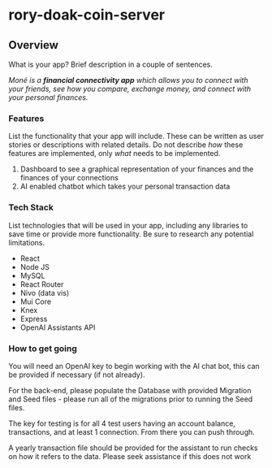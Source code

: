 # rory-doak-coin-server
## Overview

What is your app? Brief description in a couple of sentences.

_Moné is a **financial connectivity app** which allows you to connect with your friends, see how you compare, exchange money, and connect with your personal finances._

### Features

List the functionality that your app will include. These can be written as user stories or descriptions with related details. Do not describe _how_ these features are implemented, only _what_ needs to be implemented.

1. Dashboard to see a graphical representation of your finances and the finances of your connections
2. AI enabled chatbot which takes your personal transaction data

### Tech Stack

List technologies that will be used in your app, including any libraries to save time or provide more functionality. Be sure to research any potential limitations.

- React
- Node JS
- MySQL
- React Router
- Nivo (data vis)
- Mui Core
- Knex
- Express
- OpenAI Assistants API

### How to get going

You will need an OpenAI key to begin working with the AI chat bot, this can be provided if necessary (if not already).

For the back-end, please populate the Database with provided Migration and Seed files - please run all of the migrations prior to running the Seed files.

The key for testing is for all 4 test users having an account balance, transactions, and at least 1 connection. From there you can push through.

A yearly transaction file should be provided for the assistant to run checks on how it refers to the data. Please seek assistance if this does not work
